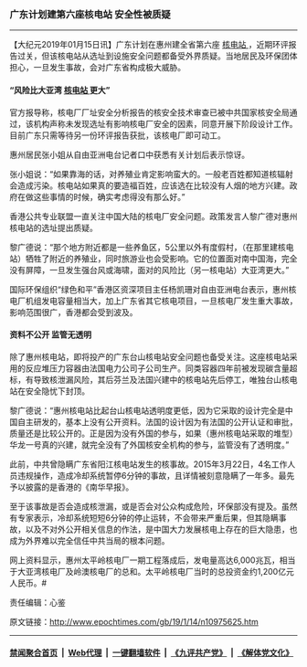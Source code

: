 ### 广东计划建第六座核电站 安全性被质疑
------------------------

<p>
 【大纪元2019年01月15日讯】广东计划在惠州建全省第六座
 <a href="http://www.epochtimes.com/gb/tag/%E6%A0%B8%E7%94%B5%E7%AB%99.html">
  核电站
 </a>
 ，近期环评报告过关，但该核电站从选址到设施安全问题都备受外界质疑。当地居民及环保团体担心，一旦发生事故，会对广东省构成极大威胁。
</p>
<h4>
 “风险比大亚湾
 <a href="http://www.epochtimes.com/gb/tag/%E6%A0%B8%E7%94%B5%E7%AB%99.html">
  核电站
 </a>
 更大”
</h4>
<p>
 官方报导称，核电厂厂址安全分析报告的核安全技术审查已被中共国家核安全局通过，该机构声称未发现选址有影响核电厂安全的因素，同意开展下阶段设计工作。目前广东只需等待另一份环评报告获批，该核电厂即可动工。
</p>
<p>
 惠州居民张小姐从自由亚洲电台记者口中获悉有关计划后表示惊讶。
</p>
<p>
 张小姐说：“如果靠海的话，对养殖业肯定影响蛮大的。一般老百姓都知道核辐射会造成污染。核电站如果真的要造福百姓，应该选在比较没有人烟的地方兴建。政府在做这些事情的时候，确实考虑得没有那么好。”
</p>
<p>
 香港公共专业联盟一直关注中国大陆的核电厂安全问题。政策发言人黎广德对惠州核电站的选址提出质疑。
</p>
<p>
 黎广德说：“那个地方附近都是一些养鱼区，5公里以外有度假村，（在那里建核电站）牺牲了附近的养殖业，同时旅游业也会受影响。它的位置面对南中国海，完全没有屏障，一旦发生强台风或海啸，面对的风险比（另一核电站）大亚湾更大。”
</p>
<p>
 国际环保组织“绿色和平”香港区资深项目主任杨凯珊对自由亚洲电台表示，惠州核电厂机组发电容量相当大，加上广东省其它核电项目，一旦核电厂发生重大事故，影响范围很广，香港都会受到波及。
</p>
<h4>
 资料不公开 监管无透明
</h4>
<p>
 除了惠州核电站，即将投产的广东台山核电站安全问题也备受关注。这座核电站采用的反应堆压力容器由法国电力公司子公司生产。同类容器四年前被发现碳含量超标，有导致核泄漏风险，其后芬兰及法国兴建中的核电站先后停工，唯独台山核电站在安全隐忧下封顶。
</p>
<p>
 黎广德说：“惠州核电站比起台山核电站透明度更低，因为它采取的设计完全是中国自主研发的，基本上没有公开资料。法国的设计因为有法国的公开认证和审批，质量还是比较公开的。正是因为没有外国的参与，如果（惠州核电站采取的堆型）华龙一号真的兴建，就完全没有了外国核安全机构的参与，监管没有了透明度。”
</p>
<p>
 此前，中共曾隐瞒广东省阳江核电站发生的核事故。2015年3月22日，4名工作人员违规操作，造成冷却系统暂停6分钟的事故，且详情被刻意隐瞒了一年多。最先予以披露的是香港的《南华早报》。
</p>
<p>
 至于该事故是否会造成核泄漏，或是否会对公众构成危险，环保部没有提及。虽然有专家表示，冷却系统短短6分钟的停止运转，不会带来严重后果，但其隐瞒事故，以及不对外公开相关信息的作法，是中国大力发展核电上存在的巨大隐患，也成为外界难以完全信任中共当局的根本问题。
</p>
<p>
 网上资料显示，惠州太平岭核电厂一期工程落成后，发电量高达6,000兆瓦，相当于大亚湾核电厂及岭澳核电厂的总和。太平岭核电厂当时的总投资金约1,200亿元人民币。#
</p>
<p>
 责任编辑：心鉴
</p>

原文链接：http://www.epochtimes.com/gb/19/1/14/n10975625.htm


------------------------
#### [禁闻聚合首页](https://github.com/gfw-breaker/banned-news/blob/master/README.md) &nbsp;|&nbsp; [Web代理](https://github.com/gfw-breaker/open-proxy/blob/master/README.md) &nbsp;|&nbsp; [一键翻墙软件](https://github.com/gfw-breaker/nogfw/blob/master/README.md) &nbsp;|&nbsp; [《九评共产党》](https://github.com/gfw-breaker/9ping.md/blob/master/README.md#九评之一评共产党是什么) &nbsp;|&nbsp; [《解体党文化》](https://github.com/gfw-breaker/jtdwh.md/blob/master/README.md#绪论)